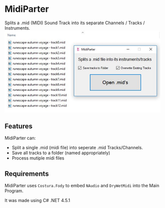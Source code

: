 # MidiParter
Splits a .mid (MIDI) Sound Track into its separate Channels / Tracks / Instruments.
![MidiParter in use](https://raw.githubusercontent.com/PoxyDoxy/MidiParter/master/Images%20and%20Icons/midiparter_picture2.JPG)
## Features
MidiParter can:
 - Split a single .mid (midi file) into seperate .mid Tracks/Channels.
 - Save all tracks to a folder (named appropriately)
 - Process mutiple midi files

## Requirements
MidiParter uses `Costura.Fody` to embed `NAudio` and `DryWetMidi` into the Main Program. 

It was made using C# .NET 4.5.1
